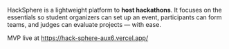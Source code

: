 HackSphere is a lightweight platform to **host hackathons**. It focuses on the essentials so student organizers can set up an event, participants can form teams, and judges can evaluate projects — with ease.

MVP live at https://hack-sphere-aux6.vercel.app/
